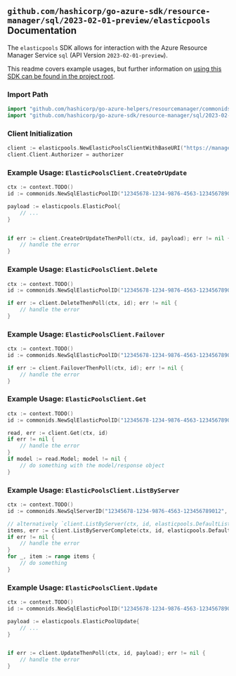 
## `github.com/hashicorp/go-azure-sdk/resource-manager/sql/2023-02-01-preview/elasticpools` Documentation

The `elasticpools` SDK allows for interaction with the Azure Resource Manager Service `sql` (API Version `2023-02-01-preview`).

This readme covers example usages, but further information on [using this SDK can be found in the project root](https://github.com/hashicorp/go-azure-sdk/tree/main/docs).

### Import Path

```go
import "github.com/hashicorp/go-azure-helpers/resourcemanager/commonids"
import "github.com/hashicorp/go-azure-sdk/resource-manager/sql/2023-02-01-preview/elasticpools"
```


### Client Initialization

```go
client := elasticpools.NewElasticPoolsClientWithBaseURI("https://management.azure.com")
client.Client.Authorizer = authorizer
```


### Example Usage: `ElasticPoolsClient.CreateOrUpdate`

```go
ctx := context.TODO()
id := commonids.NewSqlElasticPoolID("12345678-1234-9876-4563-123456789012", "example-resource-group", "serverValue", "elasticPoolValue")

payload := elasticpools.ElasticPool{
	// ...
}


if err := client.CreateOrUpdateThenPoll(ctx, id, payload); err != nil {
	// handle the error
}
```


### Example Usage: `ElasticPoolsClient.Delete`

```go
ctx := context.TODO()
id := commonids.NewSqlElasticPoolID("12345678-1234-9876-4563-123456789012", "example-resource-group", "serverValue", "elasticPoolValue")

if err := client.DeleteThenPoll(ctx, id); err != nil {
	// handle the error
}
```


### Example Usage: `ElasticPoolsClient.Failover`

```go
ctx := context.TODO()
id := commonids.NewSqlElasticPoolID("12345678-1234-9876-4563-123456789012", "example-resource-group", "serverValue", "elasticPoolValue")

if err := client.FailoverThenPoll(ctx, id); err != nil {
	// handle the error
}
```


### Example Usage: `ElasticPoolsClient.Get`

```go
ctx := context.TODO()
id := commonids.NewSqlElasticPoolID("12345678-1234-9876-4563-123456789012", "example-resource-group", "serverValue", "elasticPoolValue")

read, err := client.Get(ctx, id)
if err != nil {
	// handle the error
}
if model := read.Model; model != nil {
	// do something with the model/response object
}
```


### Example Usage: `ElasticPoolsClient.ListByServer`

```go
ctx := context.TODO()
id := commonids.NewSqlServerID("12345678-1234-9876-4563-123456789012", "example-resource-group", "serverValue")

// alternatively `client.ListByServer(ctx, id, elasticpools.DefaultListByServerOperationOptions())` can be used to do batched pagination
items, err := client.ListByServerComplete(ctx, id, elasticpools.DefaultListByServerOperationOptions())
if err != nil {
	// handle the error
}
for _, item := range items {
	// do something
}
```


### Example Usage: `ElasticPoolsClient.Update`

```go
ctx := context.TODO()
id := commonids.NewSqlElasticPoolID("12345678-1234-9876-4563-123456789012", "example-resource-group", "serverValue", "elasticPoolValue")

payload := elasticpools.ElasticPoolUpdate{
	// ...
}


if err := client.UpdateThenPoll(ctx, id, payload); err != nil {
	// handle the error
}
```
